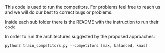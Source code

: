 This code is used to run the competitors. For problems feel free to reach us and we will do our best to correct bugs or problems.

Inside each sub folder there is the README with the instruction to run their code.

In order to run the architectures suggested by the proposed approaches:

```
python3 train_competitors.py --competitors [max, balanced, knas]
```
